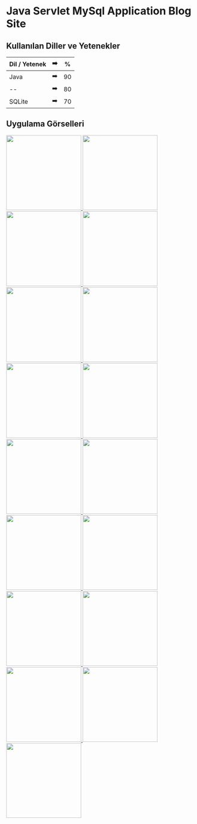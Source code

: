 # Java Servlet MySql Application Blog Site




## Kullanılan Diller ve Yetenekler

| Dil / Yetenek | :arrow_right: | % |
| ------------- |:-------------:|:-------------:|
| Java | :arrow_right: | 90 |
| -- | :arrow_right: | 80 |
| SQLite | :arrow_right: | 70 |

## Uygulama Görselleri

<p>
  
<a href="https://github.com/uumutaltin/Java-Servlet-MySql-Application-Blog-Site/blob/main/gorseller/Umut_Alt%C4%B1n_blog_sunum-page-2.jpg" target="_blank">
<img src="https://github.com/uumutaltin/Java-Servlet-MySql-Application-Blog-Site/blob/main/gorseller/Umut_Alt%C4%B1n_blog_sunum-page-2.jpg" width="200" style="max-width:100%;">
</a>

<a href="https://github.com/uumutaltin/Java-Servlet-MySql-Application-Blog-Site/blob/main/gorseller/Umut_Alt%C4%B1n_blog_sunum-page-3.jpg" target="_blank">
<img src="https://github.com/uumutaltin/Java-Servlet-MySql-Application-Blog-Site/blob/main/gorseller/Umut_Alt%C4%B1n_blog_sunum-page-3.jpg" width="200" style="max-width:100%;">
</a>  
  
<a href="https://github.com/uumutaltin/Java-Servlet-MySql-Application-Blog-Site/blob/main/gorseller/Umut_Alt%C4%B1n_blog_sunum-page-4.jpg" target="_blank">
<img src="https://github.com/uumutaltin/Java-Servlet-MySql-Application-Blog-Site/blob/main/gorseller/Umut_Alt%C4%B1n_blog_sunum-page-4.jpg" width="200" style="max-width:100%;">
</a>  

<a href="https://github.com/uumutaltin/Java-Servlet-MySql-Application-Blog-Site/blob/main/gorseller/Umut_Alt%C4%B1n_blog_sunum-page-5.jpg" target="_blank">
<img src="https://github.com/uumutaltin/Java-Servlet-MySql-Application-Blog-Site/blob/main/gorseller/Umut_Alt%C4%B1n_blog_sunum-page-5.jpg" width="200" style="max-width:100%;">
</a>  

<a href="https://github.com/uumutaltin/Java-Servlet-MySql-Application-Blog-Site/blob/main/gorseller/Umut_Alt%C4%B1n_blog_sunum-page-6.jpg" target="_blank">
<img src="https://github.com/uumutaltin/Java-Servlet-MySql-Application-Blog-Site/blob/main/gorseller/Umut_Alt%C4%B1n_blog_sunum-page-6.jpg" width="200" style="max-width:100%;">
</a>  

<a href="https://github.com/uumutaltin/Java-Servlet-MySql-Application-Blog-Site/blob/main/gorseller/Umut_Alt%C4%B1n_blog_sunum-page-7.jpg" target="_blank">
<img src="https://github.com/uumutaltin/Java-Servlet-MySql-Application-Blog-Site/blob/main/gorseller/Umut_Alt%C4%B1n_blog_sunum-page-7.jpg" width="200" style="max-width:100%;">
</a>  

<a href="https://github.com/uumutaltin/Java-Servlet-MySql-Application-Blog-Site/blob/main/gorseller/Umut_Alt%C4%B1n_blog_sunum-page-8.jpg" target="_blank">
<img src="https://github.com/uumutaltin/Java-Servlet-MySql-Application-Blog-Site/blob/main/gorseller/Umut_Alt%C4%B1n_blog_sunum-page-8.jpg" width="200" style="max-width:100%;">
</a>
  
<a href="https://github.com/uumutaltin/Java-Servlet-MySql-Application-Blog-Site/blob/main/gorseller/Umut_Alt%C4%B1n_blog_sunum-page-9.jpg" target="_blank">
<img src="https://github.com/uumutaltin/Java-Servlet-MySql-Application-Blog-Site/blob/main/gorseller/Umut_Alt%C4%B1n_blog_sunum-page-9.jpg" width="200" style="max-width:100%;">
</a>  
  
<a href="https://github.com/uumutaltin/Java-Servlet-MySql-Application-Blog-Site/blob/main/gorseller/Umut_Alt%C4%B1n_blog_sunum-page-10.jpg" target="_blank">
<img src="https://github.com/uumutaltin/Java-Servlet-MySql-Application-Blog-Site/blob/main/gorseller/Umut_Alt%C4%B1n_blog_sunum-page-10.jpg" width="200" style="max-width:100%;">
</a>  
  
<a href="https://github.com/uumutaltin/Java-Servlet-MySql-Application-Blog-Site/blob/main/gorseller/Umut_Alt%C4%B1n_blog_sunum-page-11.jpg" target="_blank">
<img src="https://github.com/uumutaltin/Java-Servlet-MySql-Application-Blog-Site/blob/main/gorseller/Umut_Alt%C4%B1n_blog_sunum-page-11.jpg" width="200" style="max-width:100%;">
</a>  

<a href="https://github.com/uumutaltin/Java-Servlet-MySql-Application-Blog-Site/blob/main/gorseller/Umut_Alt%C4%B1n_blog_sunum-page-12.jpg" target="_blank">
<img src="https://github.com/uumutaltin/Java-Servlet-MySql-Application-Blog-Site/blob/main/gorseller/Umut_Alt%C4%B1n_blog_sunum-page-12.jpg" width="200" style="max-width:100%;">
</a>  
  
<a href="https://github.com/uumutaltin/Java-Servlet-MySql-Application-Blog-Site/blob/main/gorseller/Umut_Alt%C4%B1n_blog_sunum-page-13.jpg" target="_blank">
<img src="https://github.com/uumutaltin/Java-Servlet-MySql-Application-Blog-Site/blob/main/gorseller/Umut_Alt%C4%B1n_blog_sunum-page-13.jpg" width="200" style="max-width:100%;">
</a>  
  
<a href="https://github.com/uumutaltin/Java-Servlet-MySql-Application-Blog-Site/blob/main/gorseller/Umut_Alt%C4%B1n_blog_sunum-page-14.jpg" target="_blank">
<img src="https://github.com/uumutaltin/Java-Servlet-MySql-Application-Blog-Site/blob/main/gorseller/Umut_Alt%C4%B1n_blog_sunum-page-14.jpg" width="200" style="max-width:100%;">
</a>
  
<a href="https://github.com/uumutaltin/Java-Servlet-MySql-Application-Blog-Site/blob/main/gorseller/Umut_Alt%C4%B1n_blog_sunum-page-15.jpg" target="_blank">
<img src="https://github.com/uumutaltin/Java-Servlet-MySql-Application-Blog-Site/blob/main/gorseller/Umut_Alt%C4%B1n_blog_sunum-page-15.jpg" width="200" style="max-width:100%;">
</a>  
  
<a href="https://github.com/uumutaltin/Java-Servlet-MySql-Application-Blog-Site/blob/main/gorseller/Umut_Alt%C4%B1n_blog_sunum-page-16.jpg" target="_blank">
<img src="https://github.com/uumutaltin/Java-Servlet-MySql-Application-Blog-Site/blob/main/gorseller/Umut_Alt%C4%B1n_blog_sunum-page-16.jpg" width="200" style="max-width:100%;">
</a>  

<a href="https://github.com/uumutaltin/Java-Servlet-MySql-Application-Blog-Site/blob/main/gorseller/Umut_Alt%C4%B1n_blog_sunum-page-17.jpg" target="_blank">
<img src="https://github.com/uumutaltin/Java-Servlet-MySql-Application-Blog-Site/blob/main/gorseller/Umut_Alt%C4%B1n_blog_sunum-page-17.jpg" width="200" style="max-width:100%;">
</a>  
  
<a href="https://github.com/uumutaltin/Java-Servlet-MySql-Application-Blog-Site/blob/main/gorseller/Umut_Alt%C4%B1n_blog_sunum-page-18.jpg" target="_blank">
<img src="https://github.com/uumutaltin/Java-Servlet-MySql-Application-Blog-Site/blob/main/gorseller/Umut_Alt%C4%B1n_blog_sunum-page-18.jpg" width="200" style="max-width:100%;">
</a>  
  
</p>
